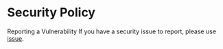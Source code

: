 # Security Policy
Reporting a Vulnerability
If you have a security issue to report, please use [issue](https://github.com/connectshark/scroll-reveal-text/issues/new).
